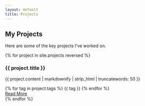 ```yaml
---
layout: default
title: Projects
---
```


## My Projects

Here are some of the key projects I've worked on.

<div class="projects-grid">
{% for project in site.projects reversed %}
  <div class="project-card">
    <h3>{{ project.title }}</h3>
    <p>{{ project.content | markdownify | strip_html | truncatewords: 50 }}</p>
    <div>
      {% for tag in project.tags %}
        <span class="tag">{{ tag }}</span>
      {% endfor %}
    </div>
    <a href="{{ project.url | relative_url }}">Read More</a>
  </div>
{% endfor %}
</div>